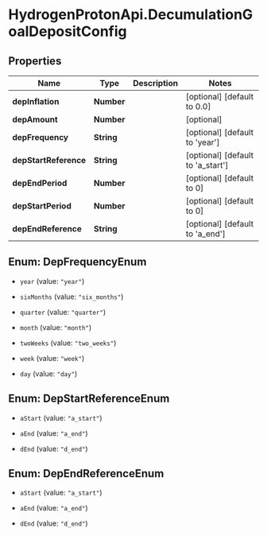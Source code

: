 # HydrogenProtonApi.DecumulationGoalDepositConfig

## Properties
Name | Type | Description | Notes
------------ | ------------- | ------------- | -------------
**depInflation** | **Number** |  | [optional] [default to 0.0]
**depAmount** | **Number** |  | [optional] 
**depFrequency** | **String** |  | [optional] [default to 'year']
**depStartReference** | **String** |  | [optional] [default to 'a_start']
**depEndPeriod** | **Number** |  | [optional] [default to 0]
**depStartPeriod** | **Number** |  | [optional] [default to 0]
**depEndReference** | **String** |  | [optional] [default to 'a_end']


<a name="DepFrequencyEnum"></a>
## Enum: DepFrequencyEnum


* `year` (value: `"year"`)

* `sixMonths` (value: `"six_months"`)

* `quarter` (value: `"quarter"`)

* `month` (value: `"month"`)

* `twoWeeks` (value: `"two_weeks"`)

* `week` (value: `"week"`)

* `day` (value: `"day"`)




<a name="DepStartReferenceEnum"></a>
## Enum: DepStartReferenceEnum


* `aStart` (value: `"a_start"`)

* `aEnd` (value: `"a_end"`)

* `dEnd` (value: `"d_end"`)




<a name="DepEndReferenceEnum"></a>
## Enum: DepEndReferenceEnum


* `aStart` (value: `"a_start"`)

* `aEnd` (value: `"a_end"`)

* `dEnd` (value: `"d_end"`)




